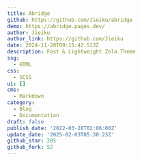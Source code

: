 ```yaml
---
title: Abridge
github: https://github.com/Jieiku/abridge
demo: https://abridge.pages.dev/
author: Jieiku
author_link: https://github.com/Jieiku
date: 2024-11-28T00:15:42.513Z
description: Fast & Lightweight Zola Theme
ssg:
  - HTML
css:
  - SCSS
ui: []
cms:
  - Markdown
category:
  - Blog
  - Documentation
draft: false
publish_date: '2022-03-28T02:06:00Z'
update_date: '2025-02-03T05:30:23Z'
github_star: 205
github_fork: 52
---
```

